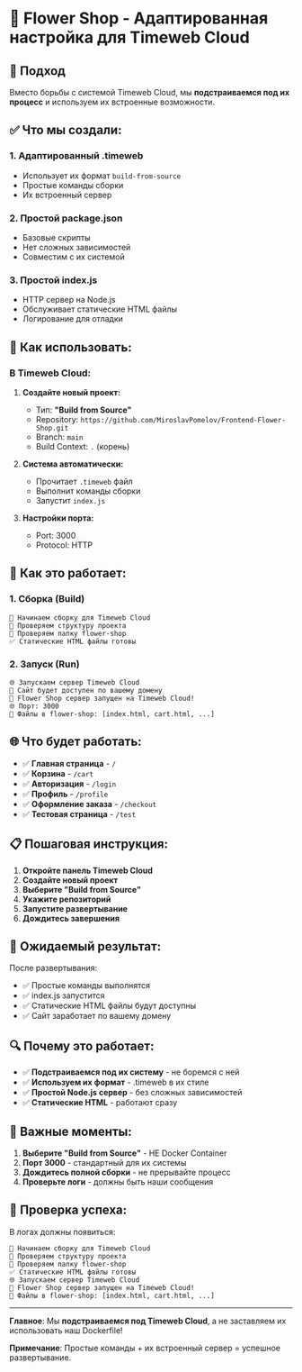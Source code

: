 # 🌸 Flower Shop - Адаптированная настройка для Timeweb Cloud

## 🎯 Подход

Вместо борьбы с системой Timeweb Cloud, мы **подстраиваемся под их процесс** и используем их встроенные возможности.

## ✅ Что мы создали:

### 1. **Адаптированный .timeweb**
- Использует их формат `build-from-source`
- Простые команды сборки
- Их встроенный сервер

### 2. **Простой package.json**
- Базовые скрипты
- Нет сложных зависимостей
- Совместим с их системой

### 3. **Простой index.js**
- HTTP сервер на Node.js
- Обслуживает статические HTML файлы
- Логирование для отладки

## 🚀 Как использовать:

### В Timeweb Cloud:

1. **Создайте новый проект:**
   - Тип: **"Build from Source"**
   - Repository: `https://github.com/MiroslavPomelov/Frontend-Flower-Shop.git`
   - Branch: `main`
   - Build Context: `.` (корень)

2. **Система автоматически:**
   - Прочитает `.timeweb` файл
   - Выполнит команды сборки
   - Запустит `index.js`

3. **Настройки порта:**
   - Port: 3000
   - Protocol: HTTP

## 🔧 Как это работает:

### 1. **Сборка (Build)**
```
🚀 Начинаем сборку для Timeweb Cloud
📁 Проверяем структуру проекта
🌸 Проверяем папку flower-shop
✅ Статические HTML файлы готовы
```

### 2. **Запуск (Run)**
```
🌐 Запускаем сервер Timeweb Cloud
📱 Сайт будет доступен по вашему домену
🚀 Flower Shop сервер запущен на Timeweb Cloud!
🌐 Порт: 3000
📂 Файлы в flower-shop: [index.html, cart.html, ...]
```

## 🌐 Что будет работать:

- ✅ **Главная страница** - `/`
- ✅ **Корзина** - `/cart`
- ✅ **Авторизация** - `/login`
- ✅ **Профиль** - `/profile`
- ✅ **Оформление заказа** - `/checkout`
- ✅ **Тестовая страница** - `/test`

## 📋 Пошаговая инструкция:

1. **Откройте панель Timeweb Cloud**
2. **Создайте новый проект**
3. **Выберите "Build from Source"**
4. **Укажите репозиторий**
5. **Запустите развертывание**
6. **Дождитесь завершения**

## 🎯 Ожидаемый результат:

После развертывания:
- ✅ Простые команды выполнятся
- ✅ index.js запустится
- ✅ Статические HTML файлы будут доступны
- ✅ Сайт заработает по вашему домену

## 🔍 Почему это работает:

- ✅ **Подстраиваемся под их систему** - не боремся с ней
- ✅ **Используем их формат** - .timeweb в их стиле
- ✅ **Простой Node.js сервер** - без сложных зависимостей
- ✅ **Статические HTML** - работают сразу

## 🚨 Важные моменты:

1. **Выберите "Build from Source"** - НЕ Docker Container
2. **Порт 3000** - стандартный для их системы
3. **Дождитесь полной сборки** - не прерывайте процесс
4. **Проверьте логи** - должны быть наши сообщения

## 🧪 Проверка успеха:

В логах должны появиться:
```
🚀 Начинаем сборку для Timeweb Cloud
📁 Проверяем структуру проекта
🌸 Проверяем папку flower-shop
✅ Статические HTML файлы готовы
🌐 Запускаем сервер Timeweb Cloud
🚀 Flower Shop сервер запущен на Timeweb Cloud!
📂 Файлы в flower-shop: [index.html, cart.html, ...]
```

---

**Главное**: Мы **подстраиваемся под Timeweb Cloud**, а не заставляем их использовать наш Dockerfile!

**Примечание**: Простые команды + их встроенный сервер = успешное развертывание.
